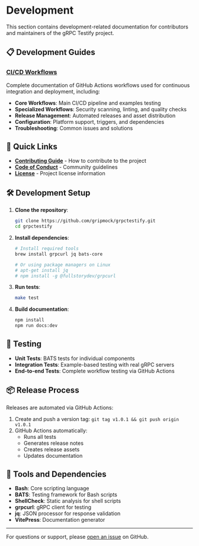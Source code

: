 # Development

This section contains development-related documentation for contributors and maintainers of the gRPC Testify project.

## 📋 Development Guides

### [CI/CD Workflows](./ci-cd.md)
Complete documentation of GitHub Actions workflows used for continuous integration and deployment, including:

- **Core Workflows**: Main CI/CD pipeline and examples testing
- **Specialized Workflows**: Security scanning, linting, and quality checks
- **Release Management**: Automated releases and asset distribution
- **Configuration**: Platform support, triggers, and dependencies
- **Troubleshooting**: Common issues and solutions

## 🚀 Quick Links

- **[Contributing Guide](https://github.com/gripmock/grpctestify/blob/main/CONTRIBUTING.md)** - How to contribute to the project
- **[Code of Conduct](https://github.com/gripmock/grpctestify/blob/main/CODE_OF_CONDUCT.md)** - Community guidelines
- **[License](https://github.com/gripmock/grpctestify/blob/main/LICENSE)** - Project license information

## 🛠️ Development Setup

1. **Clone the repository**:
   ```bash
   git clone https://github.com/gripmock/grpctestify.git
   cd grpctestify
   ```

2. **Install dependencies**:
   ```bash
   # Install required tools
   brew install grpcurl jq bats-core
   
   # Or using package managers on Linux
   # apt-get install jq
   # npm install -g @fullstorydev/grpcurl
   ```

3. **Run tests**:
   ```bash
   make test
   ```

4. **Build documentation**:
   ```bash
   npm install
   npm run docs:dev
   ```

## 🧪 Testing

- **Unit Tests**: BATS tests for individual components
- **Integration Tests**: Example-based testing with real gRPC servers
- **End-to-end Tests**: Complete workflow testing via GitHub Actions

## 📦 Release Process

Releases are automated via GitHub Actions:

1. Create and push a version tag: `git tag v1.0.1 && git push origin v1.0.1`
2. GitHub Actions automatically:
   - Runs all tests
   - Generates release notes
   - Creates release assets
   - Updates documentation

## 🔧 Tools and Dependencies

- **Bash**: Core scripting language
- **BATS**: Testing framework for Bash scripts
- **ShellCheck**: Static analysis for shell scripts
- **grpcurl**: gRPC client for testing
- **jq**: JSON processor for response validation
- **VitePress**: Documentation generator

---

For questions or support, please [open an issue](https://github.com/gripmock/grpctestify/issues) on GitHub.
